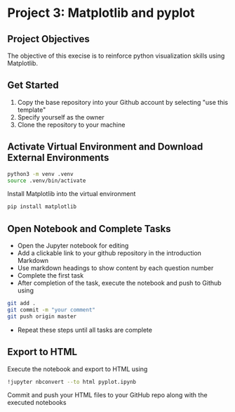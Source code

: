 # Project 3: Matplotlib and pyplot

## Project Objectives

The objective of this execise is to reinforce python visualization skills using Matplotlib.

## Get Started

1. Copy the base repository into your Github account by selecting "use this template"
2.  Specify yourself as the owner
3. Clone the repository to your machine

## Activate Virtual Environment and Download External Environments

```bash
python3 -m venv .venv
source .venv/bin/activate
```
Install Matplotlib into the virtual environment
```bash
pip install matplotlib
```

## Open Notebook and Complete Tasks
- Open the Jupyter notebook for editing
- Add a clickable link to your github repository in the introduction Markdown
- Use markdown headings to show content by each question number
- Complete the first task
- After completion of the task, execute the notebook and push to Github using
```bash
git add .
git commit -m "your comment"
git push origin master   
``` 
- Repeat these steps until all tasks are complete

## Export to HTML
Execute the notebook and export to HTML using
```bash
!jupyter nbconvert --to html pyplot.ipynb
```
Commit and push your HTML files to your GitHub repo along with the executed notebooks